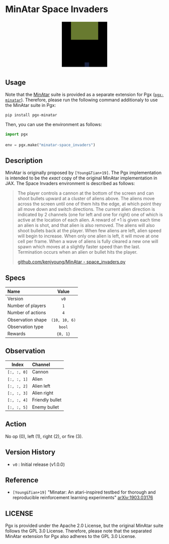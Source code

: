 # MinAtar Space Invaders

<p align="center">
<img src="https://raw.githubusercontent.com/sotetsuk/pgx/main/docs/assets/minatar-space_invaders.gif" width="30%">
</p>


## Usage

Note that the [MinAtar](https://github.com/kenjyoung/MinAtar) suite is provided as a separate extension for Pgx ([`pgx-minatar`](https://github.com/sotetsuk/pgx-minatar)). Therefore, please run the following command additionaly to use the MinAtar suite in Pgx:

```
pip install pgx-minatar
```

Then, you can use the environment as follows:

```py
import pgx

env = pgx.make("minatar-space_invaders")
```

## Description

MinAtar is originally proposed by `[Young&Tian+19]`. 
The Pgx implementation is intended to be the *exact* copy of the original MinAtar implementation in JAX. The Space Invaders environment is described as follows:

> The player controls a cannon at the bottom of the screen and can shoot bullets upward at a cluster of aliens above.
The aliens move across the screen until one of them hits the edge, at which point they all move down and switch
directions. The current alien direction is indicated by 2 channels (one for left and one for right) one of which is
active at the location of each alien. A reward of +1 is given each time an alien is shot, and that alien is also
removed. The aliens will also shoot bullets back at the player. When few aliens are left, alien speed will begin to
increase. When only one alien is left, it will move at one cell per frame. When a wave of aliens is fully cleared a
new one will spawn which moves at a slightly faster speed than the last. Termination occurs when an alien or bullet
hits the player.
> 
> [github.com/kenjyoung/MinAtar - space_invaders.py](https://github.com/kenjyoung/MinAtar/blob/master/minatar/environments/space_invaders.py)

## Specs

| Name | Value |
|:---|:----:|
| Version | `v0` |
| Number of players | `1` |
| Number of actions | `4` |
| Observation shape | `(10, 10, 6)` |
| Observation type | `bool` |
| Rewards | `{0, 1}` |

## Observation

| Index | Channel |
|:---:|:----|
| `[:, :, 0]` | Cannon |
| `[:, :, 1]` | Alien |
| `[:, :, 2]` | Alien left |
| `[:, :, 3]` | Alien right |
| `[:, :, 4]` | Friendly bullet |
| `[:, :, 5]` | Enemy bullet |

## Action
No op (0), left (1), right (2), or fire (3).

## Version History

- `v0` : Initial release (v1.0.0)

## Reference

- `[Young&Tian+19]` "Minatar: An atari-inspired testbed for thorough and reproducible reinforcement learning experiments" [arXiv:1903.03176](https://arxiv.org/abs/1903.03176)


## LICENSE

Pgx is provided under the Apache 2.0 License, but the original MinAtar suite follows the GPL 3.0 License. Therefore, please note that the separated MinAtar extension for Pgx also adheres to the GPL 3.0 License.